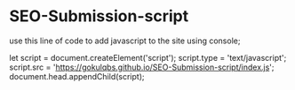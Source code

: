 # SEO-Submission-script





use this line of code to add javascript to the site using console;

let script = document.createElement('script');
script.type = 'text/javascript';
script.src = 'https://gokulqbs.github.io/SEO-Submission-script/index.js';
document.head.appendChild(script);
